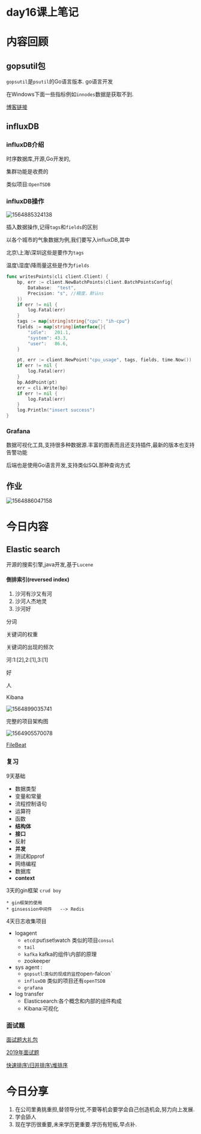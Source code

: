 # day16课上笔记



# 内容回顾

## gopsutil包

`gopsutil`是`psutil`的Go语言版本. go语言开发

在Windows下面一些指标例如`innodes`数据是获取不到.

[博客链接](https://www.liwenzhou.com/posts/Go/go_gopsutil/)

## influxDB

### influxDB介绍

时序数据库,开源,Go开发的,

集群功能是收费的

类似项目:`OpenTSDB`

### influxDB操作

![1564885324138](assets/1564885324138.png)

插入数据操作,记得`tags`和`fields`的区别

以各个城市的气象数据为例,我们要写入influxDB,其中

北京\上海\深圳这些是要作为`tags`

温度\湿度\降雨量这些是作为`fields`

```go
func writesPoints(cli client.Client) {
	bp, err := client.NewBatchPoints(client.BatchPointsConfig{
		Database:  "test",
		Precision: "s", //精度，默认ns
	})
	if err != nil {
		log.Fatal(err)
	}
	tags := map[string]string{"cpu": "ih-cpu"}
	fields := map[string]interface{}{
		"idle":   201.1,
		"system": 43.3,
		"user":   86.6,
	}

	pt, err := client.NewPoint("cpu_usage", tags, fields, time.Now())
	if err != nil {
		log.Fatal(err)
	}
	bp.AddPoint(pt)
	err = cli.Write(bp)
	if err != nil {
		log.Fatal(err)
	}
	log.Println("insert success")
}
```

### Grafana

数据可视化工具,支持很多种数据源.丰富的图表而且还支持插件,最新的版本也支持告警功能

后端也是使用Go语言开发,支持类似SQL那种查询方式

## 作业

![1564886047158](assets/1564886047158.png)



# 今日内容

## Elastic search

开源的搜索引擎,java开发,基于`Lucene`

#### 倒排索引(reversed index)

1. 沙河有沙又有河
2. 沙河人杰地灵
3. 沙河好

分词 

关键词的权重

关键词的出现的频次

河:1:[2],2:[1],3:[1]

 好

人







Kibana



![1564899035741](assets/1564899035741.png)

完整的项目架构图

![1564905570078](assets/1564905570078.png)



[FileBeat](https://github.com/elastic/logstash-forwarder)

### 复习

9天基础

* 数据类型
* 变量和常量
* 流程控制语句
* 运算符
* 函数
* **结构体**
* **接口**
* 反射
* **并发**
* 测试和pprof
* 网络编程
* 数据库
* **context**

3天的gin框架 `crud boy`

	* gin框架的使用
	* ginsession中间件   --> Redis

4天日志收集项目

* logagent
  * `etcd`:put\set\watch 类似的项目`consul`
  * `tail`
  * `kafka` kafka的组件\内部的原理
  * zookeeper
* sys agent :
  * `gopsutl`:`类似的现成的监控`open-falcon`
  * `influxDB` 类似的项目还有`openTSDB`
  * `grafana`
* log transfer
  * Elasticsearch:各个概念和内部的组件构成
  * Kibana:可视化

### 面试题

[面试题大礼包](https://docs.qq.com/doc/DTkJ3THFtakZocWFF?opendocxfrom=admin)

[2019年面试题](https://docs.qq.com/doc/DTkJjdXJZbGZEUk1S?opendocxfrom=admin)

[快速排序\归并排序\堆排序](https://www.liwenzhou.com/posts/Go/go_algorithm/)

# 今日分享

1. 在公司里勇挑重担,替领导分忧,不要等机会要学会自己创造机会,努力向上发展.
2. 学会舔人
3. 现在学历很重要,未来学历更重要.学历有短板,早点补.

